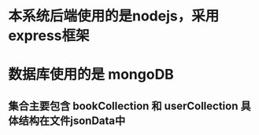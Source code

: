 # 本系统后端使用的是nodejs，采用express框架
# 数据库使用的是 mongoDB 
## 集合主要包含 bookCollection 和 userCollection 具体结构在文件jsonData中